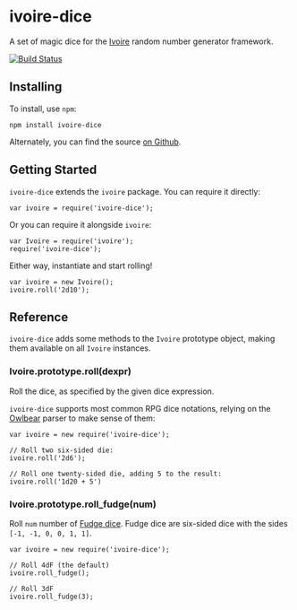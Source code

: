 ivoire-dice
===========

A set of magic dice for the [Ivoire](https://www.npmjs.com/package/ivoire)
random number generator framework.

[![Build Status](https://travis-ci.org/dreamhorn/ivoire-dice.svg?branch=master)](https://travis-ci.org/dreamhorn/ivoire-dice)


Installing
----------

To install, use `npm`:

```
npm install ivoire-dice
```

Alternately, you can find the source [on Github](https://github.com/dreamhorn/ivoire-dice).


Getting Started
---------------

`ivoire-dice` extends the `ivoire` package. You can require it directly:

```
var ivoire = require('ivoire-dice');
```

Or you can require it alongside `ivoire`:

```
var Ivoire = require('ivoire');
require('ivoire-dice');
```

Either way, instantiate and start rolling!

```
var ivoire = new Ivoire();
ivoire.roll('2d10');
```


Reference
---------

`ivoire-dice` adds some methods to the `Ivoire` prototype object, making them
available on all `Ivoire` instances.

### Ivoire.prototype.roll(dexpr)

Roll the dice, as specified by the given dice expression.

`ivoire-dice` supports most common RPG dice notations, relying on the
[Owlbear](https://github.com/jmhnilbog/owlbear) parser to make sense of them:

```
var ivoire = new require('ivoire-dice');

// Roll two six-sided die:
ivoire.roll('2d6');

// Roll one twenty-sided die, adding 5 to the result:
ivoire.roll('1d20 + 5')
```

### Ivoire.prototype.roll_fudge(num)

Roll `num` number of [Fudge dice][fudge]. Fudge dice are six-sided dice with the sides
`[-1, -1, 0, 0, 1, 1]`.

```
var ivoire = new require('ivoire-dice');

// Roll 4dF (the default)
ivoire.roll_fudge();

// Roll 3dF
ivoire.roll_fudge(3);
```


[fudge]: https://en.wikipedia.org/wiki/Fudge_(role-playing_game_system)#Fudge_dice
